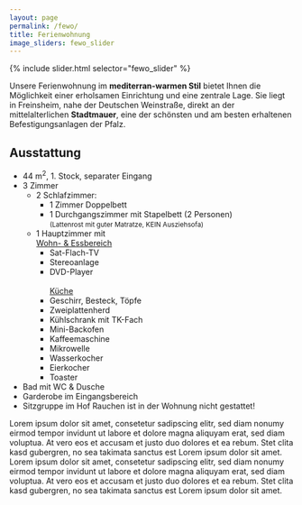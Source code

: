 ```yaml
---
layout: page
permalink: /fewo/
title: Ferienwohnung
image_sliders: fewo_slider
---
```


<div class="align-right" style="width: 66%">
{% include slider.html selector="fewo_slider" %}
</div>

Unsere Ferienwohnung im **mediterran-warmen Stil** bietet Ihnen die Möglichkeit einer erholsamen Einrichtung und eine zentrale Lage. Sie liegt in Freinsheim, nahe der Deutschen Weinstraße, direkt an der mittelalterlichen **Stadtmauer**, eine der schönsten und am besten erhaltenen Befestigungsanlagen der Pfalz.


## Ausstattung
- 44 m<sup>2</sup>, 1. Stock, separater Eingang
- 3 Zimmer
  - 2 Schlafzimmer: <br/>
    - 1 Zimmer Doppelbett
    - 1 Durchgangszimmer mit Stapelbett (2 Personen) <br/> <small>(Lattenrost mit guter Matratze, KEIN Ausziehsofa)</small>
  - 1 Hauptzimmer mit <br/>
    <u>Wohn- & Essbereich</u>
    - Sat-Flach-TV
    - Stereoanlage
    - DVD-Player <br/>
    <br/><u>Küche</u>
    - Geschirr, Besteck, Töpfe
    - Zweiplattenherd
    - Kühlschrank mit TK-Fach
    - Mini-Backofen
    - Kaffeemaschine
    - Mikrowelle
    - Wasserkocher
    - Eierkocher
    - Toaster
- Bad mit WC & Dusche
- Garderobe im Eingangsbereich
- Sitzgruppe im Hof
  Rauchen ist in der Wohnung nicht gestattet!

Lorem ipsum dolor sit amet, consetetur sadipscing elitr, sed diam nonumy eirmod tempor invidunt ut labore et dolore magna aliquyam erat, sed diam voluptua. At vero eos et accusam et justo duo dolores et ea rebum. Stet clita kasd gubergren, no sea takimata sanctus est Lorem ipsum dolor sit amet. Lorem ipsum dolor sit amet, consetetur sadipscing elitr, sed diam nonumy eirmod tempor invidunt ut labore et dolore magna aliquyam erat, sed diam voluptua. At vero eos et accusam et justo duo dolores et ea rebum. Stet clita kasd gubergren, no sea takimata sanctus est Lorem ipsum dolor sit amet.
